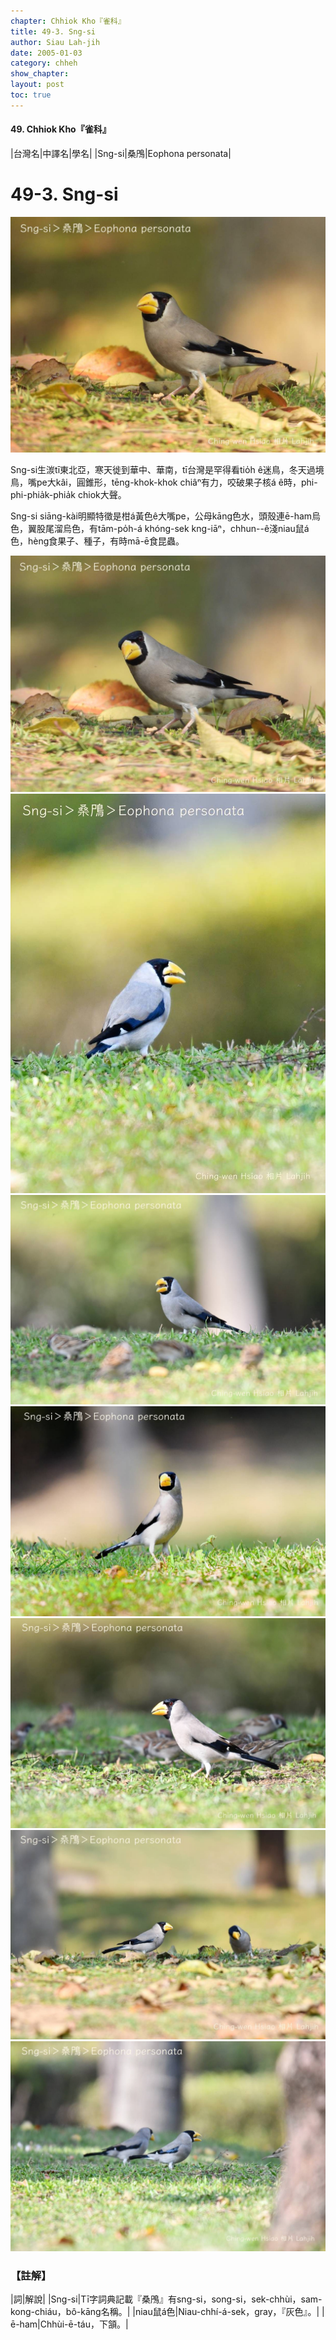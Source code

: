 ```yaml
---
chapter: Chhiok Kho『雀科』
title: 49-3. Sng-si
author: Siau Lah-jih
date: 2005-01-03    
category: chheh
show_chapter: 
layout: post
toc: true
---
```


#### 49. Chhiok Kho『雀科』


|台灣名|中譯名|學名|
|Sng-si|桑鳲|Eophona personata|


# 49-3. Sng-si

![](../too5/49/49-3-7.Sng-si.jpg)


Sng-si生湠tī東北亞，寒天徙到華中、華南，tī台灣是罕得看tio̍h ê迷鳥，冬天過境鳥，嘴pe大kâi，圓錐形，tēng-khok-khok chiâⁿ有力，咬破果子核á ê時，phi-phi-phia̍k-phia̍k chiok大聲。

Sng-si siāng-kài明顯特徵是柑á黃色ê大嘴pe，公母kāng色水，頭殼連ē-ham烏色，翼股尾溜烏色，有tām-po̍h-á khóng-sek kng-iāⁿ，chhun--ê淺niau鼠á色，hèng食果子、種子，有時mā-ē食昆蟲。



![](../too5/49/49-3-8.Sng-si.jpg)
![](../too5/49/49-3-1.Sng-si.jpg)
![](../too5/49/49-3-2.Sng-si.jpg)
![](../too5/49/49-3-3.Sng-si.jpg)
![](../too5/49/49-3-4.Sng-si.jpg)
![](../too5/49/49-3-5.Sng-si.jpg)
![](../too5/49/49-3-6.Sng-si.jpg)




### 【註解】

|詞|解說|
|Sng-si|Tī字詞典記載『桑鳲』有sng-si，song-si，sek-chhùi，sam-kong-chiáu，bô-kāng名稱。|
|niau鼠á色|Niau-chhí-á-sek，gray，『灰色』。|
|ē-ham|Chhùi-ē-táu，下頷。|


